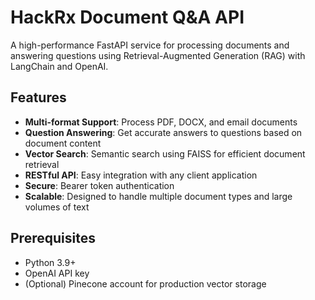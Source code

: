 # HackRx Document Q&A API

A high-performance FastAPI service for processing documents and answering questions using Retrieval-Augmented Generation (RAG) with LangChain and OpenAI.

## Features

- **Multi-format Support**: Process PDF, DOCX, and email documents
- **Question Answering**: Get accurate answers to questions based on document content
- **Vector Search**: Semantic search using FAISS for efficient document retrieval
- **RESTful API**: Easy integration with any client application
- **Secure**: Bearer token authentication
- **Scalable**: Designed to handle multiple document types and large volumes of text

## Prerequisites

- Python 3.9+
- OpenAI API key
- (Optional) Pinecone account for production vector storage

